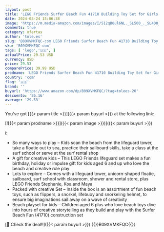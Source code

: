 ```yaml
---
layout: post
title: 'LEGO Friends Surfer Beach Fun 41710 Building Toy Set for Girls  Boys  and Kids Ages 6+  288 Pieces '
date: 2024-08-24 15:06:38
image: 'https://m.media-amazon.com/images/I/512qB8ul6NL._SL500_._SL400_.jpg'
comments: true
category: ofertas
author: 'tole.es'
slug: 'B09XVMKFQC-com LEGO Friends Surfer Beach Fun 41710 Building Toy Set for...'
sku: 'B09XVMKFQC-com'
tags: [ 'lego','🇺🇸', ]
actualPrice: 29.53 USD
currency: USD
price: 29.53
comparePrice: 39.99 USD
prodname: 'LEGO Friends Surfer Beach Fun 41710 Building Toy Set for Girls  Boys  and Kids Ages 6+  288 Pieces '
country: 'com'
flag: '🇺🇸'
brand: ''
buyurl: 'https://www.amazon.com/dp/B09XVMKFQC/?tag=tolees-20'
descuento: '26.16'
average: '29.53'
---
```


You've got [{{< param title >}}]({{< param buyurl >}}) at the following link:

[![{{< param prodname >}}]({{< param image >}})]({{< param buyurl >}})

ℹ️:

- So many ways to play – Kids scan the beach from the lifeguard tower, take a floatie out to sea, practice their sailboard skills, take a class at the surf school or serve at the surf rental shop
- A gift for creative kids – This LEGO Friends lifeguard set makes a fun birthday, holiday or impulse gift for kids aged 6 and up who love the beach and creative role play
- Lots to explore – Comes with a lifeguard tower, unicorn-shaped floatie, sailboard, surf school with classroom, shower and rental store, plus LEGO Friends Stephanie, Koa and Maya
- Packed with creative Set – Inside the box is an assortment of fun beach toys, such as flippers, a snorkel, lifebuoy and snorkeling helmet, to ensure big imaginations sail away on a wave of creativity
- Beach playset for kids – Children aged 6 plus who love beach toys dive into hours of creative storytelling as they build and play with the Surfer Beach Fun (41710) construction set

[🛒 Check the deal!!]({{< param buyurl >}})
{{<world>}}B09XVMKFQC{{</world>}}
